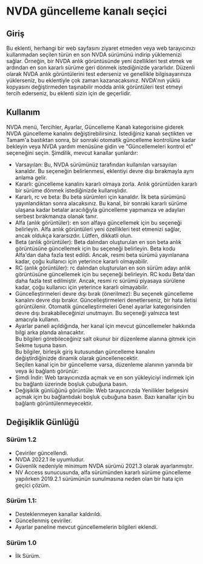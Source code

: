# NVDA güncelleme kanalı seçici

## Giriş

Bu eklenti, herhangi bir web sayfasını ziyaret etmeden veya web tarayıcınızı
kullanmadan seçilen türün en son NVDA sürümünü indirip yüklemenizi sağlar.
Örneğin, bir NVDA anlık görüntüsünde yeni özellikleri test etmek ve ardından
en son kararlı sürüme geri dönmek istediğinizde yararlıdır. Düzenli olarak
NVDA anlık görüntülerini test ederseniz ve genellikle bilgisayarınıza
yüklerseniz, bu eklentiyle çok zaman kazanacaksınız. NVDA'nın yüklü kopyasını
değiştirmeden taşınabilir modda anlık görüntüleri test etmeyi tercih
ederseniz, bu eklenti sizin için de geçerlidir.

## Kullanım

NVDA menü, Tercihler, Ayarlar, Güncelleme Kanalı kategorisine giderek NVDA
güncelleme kanalını değiştirebilirsiniz. İstediğiniz kanalı seçtikten ve
Tamam'a bastıktan sonra, bir sonraki otomatik güncelleme kontrolüne kadar
bekleyin veya NVDA yardım menüsüne gidin ve "Güncellemeleri kontrol et"
seçeneğini seçin. Şimdilik, mevcut kanallar şunlardır:

  *  Varsayılan: Bu, NVDA sürümünüz tarafından kullanılan varsayılan kanaldır. Bu seçeneğin belirlenmesi, eklentiyi devre dışı bırakmayla aynı anlama gelir.
  *  Kararlı: güncelleme kanalını kararlı olmaya zorla. Anlık görüntüden kararlı bir sürüme dönmek istediğinizde kullanışlıdır.
  *  Kararlı, rc ve beta: Bu beta sürümleri için kanaldır. İlk beta sürümünü yayınlandıktan sonra alacaksınız. Bu kanal, bir sonraki kararlı sürüme ulaşana kadar betalar aracılığıyla güncelleme yapmanıza ve adayları serbest bırakmanıza olanak tanır.
  *  Alfa (anlık görüntüler): en son alfaya güncellemek için bu seçeneği belirleyin. Alfa anlık görüntüleri yeni özellikleri test etmenizi sağlar, ancak oldukça kararsızdır. Lütfen, dikkatli olun.
  *  Beta (anlık görüntüler): Beta dalından oluşturulan en son beta anlık görüntüsüne güncellemek için bu seçeneği belirleyin. Beta kodu Alfa'dan daha fazla test edildi. Ancak, resmi beta sürümü yayınlanana kadar, çoğu kullanıcı için yeterince kararlı olmayabilir.
  *  RC (anlık görüntüler): rc dalından oluşturulan en son sürüm adayı anlık görüntüsüne güncellemek için bu seçeneği belirleyin. RC kodu Beta'dan daha fazla test edilmiştir. Ancak, resmi rc sürümü piyasaya sürülene kadar, çoğu kullanıcı için yeterince kararlı olmayabilir.
  *  Güncelleştirmeleri devre dışı bırak (önerilmez): Bu seçenek güncelleme kanalını devre dışı bırakır. Güncelleştirmeleri denetlerseniz, bir hata iletisi görüntülenir. Otomatik güncelleştirmeleri Genel ayarlar kategorisinden devre dışı bırakabileceğinizi unutmayın. Bu seçeneği yalnızca test amacıyla kullanın.
* Ayarlar paneli açıldığında, her kanal için mevcut güncellemeler hakkında bilgi arka planda alınacaktır.  
Bu bilgileri görebileceğiniz salt okunur bir düzenleme alanına gitmek için Sekme tuşuna basın.  
Bu bilgiler, birleşik giriş kutusundan güncelleme kanalını değiştirdiğinizde dinamik olarak güncellenecektir.  
Seçilen kanal için bir güncelleme varsa, düzenleme alanının yanında bir veya iki bağlantı görünür:
* Şimdi İndir: Web tarayıcınızda açmak ve en son yükleyiciyi indirmek için bu bağlantı üzerinde boşluk çubuğuna basın.  
* Değişiklik günlüğünü görüntüle: Web tarayıcınızda Yenilikler belgesini açmak için bu bağlantıdaki boşluk çubuğuna basın. Bazı kanallar için bu bağlantı görüntülenmeyecektir.  


## Değişiklik Günlüğü

### Sürüm 1.2
* Çeviriler güncellendi.
* NVDA 2022.1 ile uyumludur.
* Güvenlik nedeniyle minimum NVDA sürümü 2021.3 olarak ayarlanmıştır.
* NV Access sunucusunda, alfa sürümünden kararlı sürüme güncelleme yapılırken 2019.2.1 sürümünün sunulmasına neden olan bir hata için geçici çözüm.

### Sürüm 1.1:  

* Desteklenmeyen kanallar kaldırıldı.  
* Güncellenmiş çeviriler.  
* Ayarlar paneline mevcut güncellemelerin bilgileri eklendi.  

### Sürüm 1.0

  *  İlk Sürüm.  
